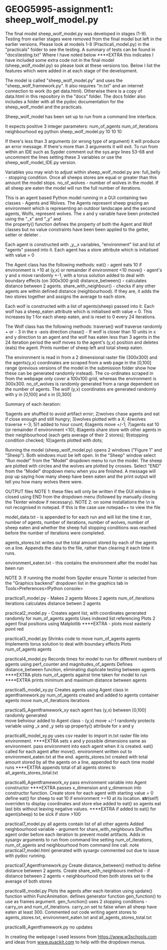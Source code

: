 # GEOG5995-assignment1: sheep_wolf_model.py

The final model sheep_wolf_model.py was developed in stages (1-9). Testing from earlier stages were removed from the final model
but left in the earlier versions. Please look at models 1-8 (Practicali_model.py) in the "practicals" folder to see the testing. A summary of tests can be found in "docs\testing.txt"
Where I have noted below ****EXTRA this indicates I have included some extra code not in the final 
model (sheep_wolf_model.py) so please look at these versions too. Below I list the features which were added in at 
each stage of the development.

The model is called "sheep_wolf_model.py" and uses the "sheep_wolf_framework.py". It also requires "in.txt" and an 
internet connection to work (to get data.html). Otherwise there is a copy of data.html in this repository in the 
"docs" folder. The docs folder also includes a folder with all the pydoc documentation for the sheep_wolf_model and the practicals.

Sheep_wolf_model has been set up to run from a command line interface.

It expects positive 3 integer parameters: 	num_of_agents
						num_of_iterations 
						neighbourhood 
eg  python sheep_wolf_model.py 10 10 10

If there's less than 3 arguments (or wrong type of argument) it will produce an error message.
If there's more than 3 arguments it will exit.
To run from within an IDE such as Sypder comment out the sys.argv lines 53-68 and uncomment the lines setting these 3 variables or use the sheep_wolf_model_IDE.py version.

Variables you may wish to adjust within sheep_wolf_model.py are:
full_belly - stopping condition. Once all sheeps stores are equal or greater than this amount the model stops.
no_of_wolves - number of wolves in the model. If all sheep are eaten the model will run the full number of iterations.

This is an agent based Python model running in a GUI containing two classes - Agents and Wolves.
The Agents represent sheep grazing an environment which is representing an outdoor landscape and the second 
agents, Wolfs, represent wolves. The x and y variable have been protected using the "_x" and "_y" and  
the property() function defines the property of both the Agent and Wolf classes but no value constraints have been
been applied to the getter, setter or deleter . 

Each agent is constructed with  _y,_x variables, "environment" list and list of "agents" passed into it.
Each agent has a store attribute which is initialised with value = 0

The Agent class has the following methods:
eat() - agent eats 10 if environment is >10 at (y,x) or remainder if environment <10
move() - agent's y and x move randomly +-1, with a torus solution added to deal with boundary effects (on 300x300 grid)
distance_between() - calculates distance between 2 agents. 
share_with_neighbour() - checks if any other agents are within defined distance (neighbourhood). If they are,
						it adds the two stores together and assigns the average to each store.

Each wolf is constructed with a list of agents(sheep) passed into it. Each wolf has a sheep_eaten attribute 
which is initialised with value = 0. This increases by 1 for each sheep eaten, and is reset to 0 every 24 iterations.						

The Wolf class has the following methods:
traverse()	wolf traverse randomly + or - 3 in the x -axis direction
chase() - 	If wolf is closer than 10 units in x and y direction to an agent and the wolf has eaten less than 3 agents 
			in the 24 iteration period the wolf moves to the agent's (y,x) position and deletes (eats) the agent.
			Prints number of sheep left and total sheep eaten.
		 

The environment is read in from a 2 dimensional raster file (300x300) and the agents(y,x) coordinates are scraped 
from a web page in the [0,100] range (previous versions of the model in the submission folder show how these can 
be generated randomly instead). The co-ordinates scraped in from the webpage only cover a 100x100 grid, whereas 
the environment is 300x300.
no_of_wolves is randomly generated from a range dependent on the number of agents. The wolf (y,x) coordinates are 
generated randomly with y in [0,100] and x in [0,300]

Summary of each iteration:

1)agents are shuffled to avoid artifact error;
2)wolves chase agents and eat if close enough and still hungry;
3)wolves plotted with a X;
4)wolves traverse +-3;
5)1 added to hour count;
6)agents move +/-1;
7)agents eat 10 (or remainder if environment <10);
8)agents share store with other agents in their neighbourhood (each gets average of their 2 stores);
9)stopping condition checked;
10)agents plotted with dots;


Running the model (sheep_wolf_model.py) opens 2 windows ("Figure 1" and "Sheep"). Both windows must be left open. 
In the "Sheep" window select "Run model" from the "Model" dropdown menu to run the model. The sheep are plotted 
with circles and the wolves are plotted by crosses. Select "END" from the "Model" dropdown menu when you are finished.
A message will pop up saying how many sheep have been eaten and the print output will tell you how many wolves 
there were. 

OUTPUT files
NOTE 1: these files will only be written if the GUI window is closed using END from the dropdown menu (followed by manually closing the Tkinter window if necessary).
NOTE 2: on some installations the \n is not recognised in notepad. If this is the case use notepad++ to view the file

model_data.txt  - is appended to for each run and will list the time it ran, number 
of agents, number of iterations, number of wolves, number of sheep eaten and whether the sheep full stopping conditions was
reached before the number of iterations were completed. 

agents_stores.txt writes out the total amount stored by each of the agents on a line. Appends the data to the file, rather than
clearing it each time it runs. 

environment_eaten.txt - this contains the environment after the model has been run

NOTE 3: If running the model from Spyder ensure Tkinter is selected from the "Graphics backend" dropdown list in the 
graphics tab in Tools>Preferences>IPython console> 

practical1_model.py  -		Makes 2 agents
							Moves 2 agents num_of_iterations iterations 
							calculates distance betwen 2 agents

 
practical2_model.py - 		Creates agent list, with coordinates generated randomly for num_of_agents agents
							Uses indexed list referencing
							Plots 2 agent final positions using Matplotlib
							****EXTRA - plots most easterly point red
						
practical3_model.py			Shrinks code to move num_of_agents agents
							Implements torus solution to deal with boundary effects
							Plots num_of_agents agents
						
practical4_model.py 		Records times for model to run for different numbers of agents using perf_counter and 							magnitudes_of_agents
							Defines distance_between function, eliminating duplicate testing between agents
							****EXTRA plots num_of_agents against time taken for model to run
							****EXTRA prints minimum and maximum distance between agents

practical5_model_xy.py		Creates agents using Agent class in agentframework.py
							num_of_agents created and added to agents container
							agents move num_of_iterations iterations
						

practical5_Agentframework_xy	each agent has (y,x) between [0,100] randomly generated					
								move behviour added to Agent class - (y,x) move +/-1 randomly
								protects variable using _x and _y
								sets up property() attribute for x and y
				
practical6_model_xy.py		uses csv reader to import in.txt raster file into environment.
							****EXTRA sets x and y possible dimensions same as environment.
							pass environment into each agent when it is created.
							eat() called for each agent after move().
							environment written out to environment_eaten.txt at the end.
							agents_stores.txt created with total amount stored by all the agents on a line, 							appended for each time model runs
							****EXTRA appends total of all agents stores to all_agents_stores_total.txt
							
practical6_Agentframework_xy	pass environment variable into Agent constructor
								****EXTRA passes x_dimension and y_dimenson into constructor function.
								Create store for each agent with starting value = 0
								define eat() for sheep to eat 10 if environment >=10 at its location.
								__str__(self) overriden to display coordinates and store 
								else added to eat() so agents eat last bits without leaving negative 									values.
								****EXTRA if added to eat() for agent(sheep) to be sick if store >100
								
practical7_model.py			all agents contain list of all other agents
						Added neighbourhood variable - argument for share_with_neighbours
						Shuffles agent order before each iteration to prevent model artifacts.
						Adds in sysargv arguments to run from command line setting num_of_iterations, 							num_of_agents and neighbourhood from command line call.
						note practical7_model.html generated with sysargv commented out due to issue with pydoc 						running.
							
practical7_Agentframework.py		Create distance_between() method to define distance between 2 agents.
					Create share_with_neighbours method 
							- if distance between 2 agents < neighbourhood then both stores set to the 								average of both stores

practical8_model.py			Plots the agents after each iteration using update() function within FuncAnimation.
						defines generator function gen_function() to use as frames argument.
						gen_function() uses 2 stopping conditions - carry_on and num_of_iterations.
						carry_on set to false when all sheep have eaten at least 300.
						Commented out code writing agent stores to agents_stores.txt, environment_eaten.txt 							and all_agents_stores_total.txt
							
practical8_Agentframework.py no updates


In creating the webpage I used lessons from https://www.w3schools.com and ideas from www.quackit.com 
to help with the dropdown menus.
 
